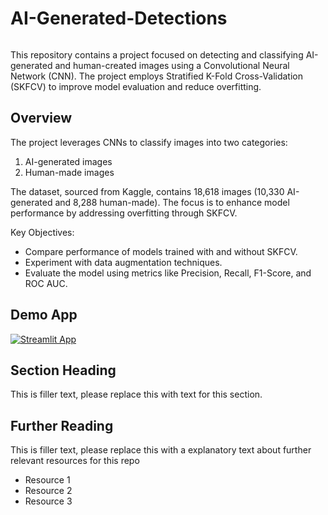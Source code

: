 # AI-Generated-Detections
```

```
This repository contains a project focused on detecting and classifying AI-generated and human-created images using a Convolutional Neural Network (CNN). The project employs Stratified K-Fold Cross-Validation (SKFCV) to improve model evaluation and reduce overfitting.

## Overview
The project leverages CNNs to classify images into two categories:
1. AI-generated images
2. Human-made images

The dataset, sourced from Kaggle, contains 18,618 images (10,330 AI-generated and 8,288 human-made). The focus is to enhance model performance by addressing overfitting through SKFCV.

Key Objectives:
- Compare performance of models trained with and without SKFCV.
- Experiment with data augmentation techniques.
- Evaluate the model using metrics like Precision, Recall, F1-Score, and ROC AUC.


## Demo App

[![Streamlit App](https://static.streamlit.io/badges/streamlit_badge_black_white.svg)](https://ml-model-builder-template.streamlit.app/)

## Section Heading

This is filler text, please replace this with text for this section.

## Further Reading

This is filler text, please replace this with a explanatory text about further relevant resources for this repo
- Resource 1
- Resource 2
- Resource 3
